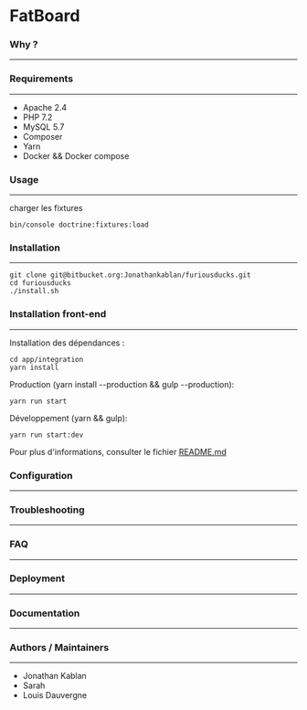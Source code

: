 # FatBoard

### Why ?
---

### Requirements
---

- Apache 2.4
- PHP 7.2
- MySQL 5.7
- Composer
- Yarn
- Docker && Docker compose

### Usage
---

charger les fixtures 
```
bin/console doctrine:fixtures:load 
```

### Installation
---

```
git clone git@bitbucket.org:Jonathankablan/furiousducks.git
cd furiousducks
./install.sh
```

### Installation front-end
---

Installation des dépendances :

```
cd app/integration
yarn install
```

Production (yarn install --production && gulp --production):

```
yarn run start
```

Développement (yarn && gulp):

```
yarn run start:dev
```

Pour plus d'informations, consulter le fichier [README.md](app/integration/README.md)

### Configuration
---

### Troubleshooting
---

### FAQ
---

### Deployment
---

### Documentation
---

### Authors / Maintainers
---

- Jonathan Kablan
- Sarah
- Louis Dauvergne
